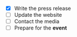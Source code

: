 - [x] Write the press release
- [ ] Update the website
- [ ] Contact the media
- [ ] Prepare for the **event**
